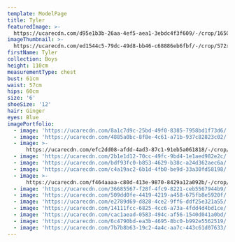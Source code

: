 ```yaml
---
template: ModelPage
title: Tyler
featuredImage: >-
  https://ucarecdn.com/d95e1b3b-26aa-4ef5-aea1-3ebdc4f3f609/-/crop/1650x885/0,0/-/preview/
imageThumbnail: >-
  https://ucarecdn.com/ed1544c5-79dc-49d8-bb46-c68886eb6fbf/-/crop/572x755/85,0/-/preview/
firstName: Tyler
collection: Boys
height: 110cm
measurementType: chest
bust: 61cm
waist: 57cm
hips: 60cm
size: '6'
shoeSize: '12'
hair: Ginger
eyes: Blue
imagePortfolio:
  - image: 'https://ucarecdn.com/8a1c7d9c-25bd-49f0-8385-7958bd1f73d6/'
  - image: 'https://ucarecdn.com/4885a0bc-8f8e-4c61-a71b-937c82823c02/'
  - image: >-
      https://ucarecdn.com/efc2dd08-afdd-4ad3-87c1-91eb5a061818/-/crop/733x1012/0,88/-/preview/
  - image: 'https://ucarecdn.com/2b1e1d12-70cc-49fc-9bd4-1e1aed982e2c/'
  - image: 'https://ucarecdn.com/bdf93fc0-b853-4629-b38c-a24d362aec6a/'
  - image: 'https://ucarecdn.com/c4a19ac2-6b1d-4fb0-be9d-33a30fd58198/'
  - image: >-
      https://ucarecdn.com/f464aaaa-c80d-413e-9870-8429a12a092b/-/crop/1057x1100/354,0/-/preview/
  - image: 'https://ucarecdn.com/36685567-f28f-4fc9-8221-ceb5567944b9/'
  - image: 'https://ucarecdn.com/509dd0fe-4419-4219-a458-675fb8e5920f/'
  - image: 'https://ucarecdn.com/e2789d69-d828-4ce2-9ff6-ddf25e321a55/'
  - image: 'https://ucarecdn.com/14111fcc-6825-4cc6-a73a-4fdd4d4bd1ce/'
  - image: 'https://ucarecdn.com/cac1aead-0583-494c-af56-1540d041a0bd/'
  - image: 'https://ucarecdn.com/6c4790bd-ea3b-4695-8bc0-b992e5562519/'
  - image: 'https://ucarecdn.com/7b7b8b63-19c2-4a4c-aa7c-443c61d07633/'
---
```


